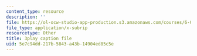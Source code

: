 ```yaml
---
content_type: resource
description: ''
file: https://ol-ocw-studio-app-production.s3.amazonaws.com/courses/6-004-computation-structures-spring-2017/5e7c94dd217b5843a43b14904ed85c5e_F5-87RM_zHA.vtt
file_type: application/x-subrip
resourcetype: Other
title: 3play caption file
uid: 5e7c94dd-217b-5843-a43b-14904ed85c5e
---
```

